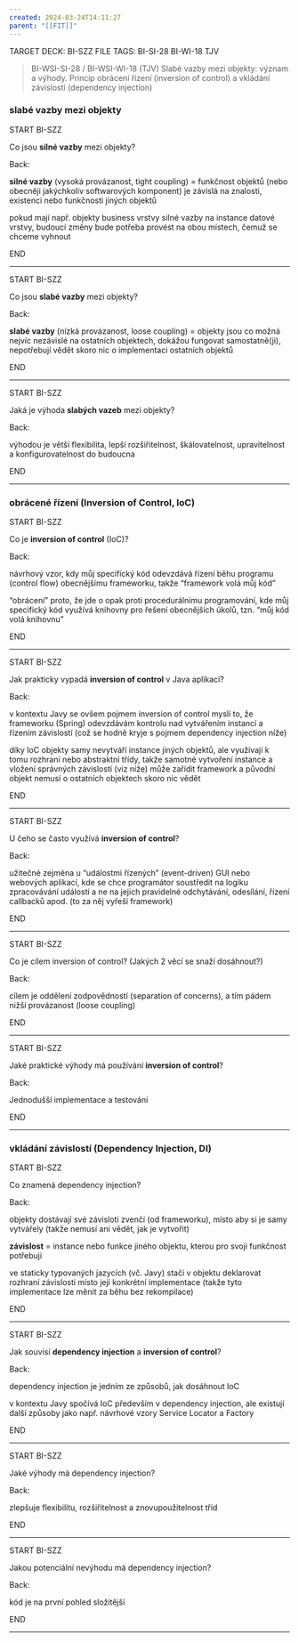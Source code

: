 ```yaml
---
created: 2024-03-24T14:11:27
parent: "[[FIT]]"
---
```


TARGET DECK: BI-SZZ
FILE TAGS: BI-SI-28 BI-WI-18 TJV

> BI-WSI-SI-28 / BI-WSI-WI-18 (TJV)
> Slabé vazby mezi objekty: význam a výhody. Princip obrácení řízení (inversion of control) a vkládání závislostí (dependency injection)

### slabé vazby mezi objekty

START
BI-SZZ

Co jsou **silné vazby** mezi objekty?

Back:

**silné vazby** (vysoká provázanost, tight coupling) = funkčnost objektů (nebo obecněji jakýchkoliv softwarových komponent) je závislá na znalosti, existenci nebo funkčnosti jiných objektů

pokud mají např. objekty business vrstvy silné vazby na instance datové vrstvy, budoucí změny bude potřeba provést na obou místech, čemuž se chceme vyhnout
<!--ID: 1711286841171-->
END

---


START
BI-SZZ

Co jsou **slabé vazby** mezi objekty?

Back:

**slabé vazby** (nízká provázanost, loose coupling) = objekty jsou co možná nejvíc nezávislé na ostatních objektech, dokážou fungovat samostatně(ji), nepotřebují vědět skoro nic o implementaci ostatních objektů
<!--ID: 1711286841185-->
END

---


START
BI-SZZ

Jaká je výhoda **slabých vazeb** mezi objekty?

Back:

výhodou je větší flexibilita, lepší rozšiřitelnost, škálovatelnost, upravitelnost a konfigurovatelnost do budoucna
<!--ID: 1711286841188-->
END

---

### obrácené řízení (Inversion of Control, IoC)

START
BI-SZZ

Co je **inversion of control** (IoC)?

Back:

návrhový vzor, kdy můj specifický kód odevzdává řízení běhu programu (control flow) obecnějšímu frameworku, takže “framework volá můj kód”

“obrácení” proto, že jde o opak proti procedurálnímu programování, kde můj specifický kód využívá knihovny pro řešení obecnějších úkolů, tzn. “můj kód volá knihovnu”
<!--ID: 1711286841192-->
END

---


START
BI-SZZ

Jak prakticky vypadá **inversion of control** v Java aplikaci?

Back:

v kontextu Javy se ovšem pojmem inversion of control myslí to, že frameworku (Spring) odevzdávám kontrolu nad vytvářením instancí a řízením závislostí (což se hodně kryje s pojmem dependency injection níže)

díky IoC objekty samy nevytváří instance jiných objektů, ale využívají k tomu rozhraní nebo abstraktní třídy, takže samotné vytvoření instance a vložení správných závislostí (viz níže) může zařídit framework a původní objekt nemusí o ostatních objektech skoro nic vědět
<!--ID: 1711286841195-->
END

---


START
BI-SZZ

U čeho se často využívá **inversion of control**?

Back:

užitečné zejména u “událostmi řízených” (event-driven) GUI nebo webových aplikací, kde se chce programátor soustředit na logiku zpracovávání událostí a ne na jejich pravidelné odchytávání, odesílání, řízení callbacků apod. (to za něj vyřeší framework)
<!--ID: 1711286841198-->
END

---


START
BI-SZZ

Co je cílem inversion of control? (Jakých 2 věcí se snaží dosáhnout?)

Back:

cílem je oddělení zodpovědností (separation of concerns), a tím pádem nižší provázanost (loose coupling)
<!--ID: 1711286841201-->
END

---


START
BI-SZZ

Jaké praktické výhody má používání **inversion of control**?

Back:

Jednodušší implementace a testování
<!--ID: 1711286841204-->
END

---

### vkládání závislostí (Dependency Injection, DI)

START
BI-SZZ

Co znamená dependency injection?

Back:

objekty dostávají své závisloti zvenčí (od frameworku), místo aby si je samy vytvářely (takže nemusí ani vědět, jak je vytvořit)

**závislost** = instance nebo funkce jiného objektu, kterou pro svoji funkčnost potřebuji

ve staticky typovaných jazycích (vč. Javy) stačí v objektu deklarovat rozhraní závislosti místo její konkrétní implementace (takže tyto implementace lze měnit za běhu bez rekompilace)
<!--ID: 1711286841207-->
END

---


START
BI-SZZ

Jak souvisí **dependency injection** a **inversion of control**?

Back:

dependency injection je jedním ze způsobů, jak dosáhnout IoC

v kontextu Javy spočívá IoC především v dependency injection, ale existují další způsoby jako např. návrhové vzory Service Locator a Factory
<!--ID: 1711286841209-->
END

---


START
BI-SZZ

Jaké výhody má dependency injection?

Back:

zlepšuje flexibilitu, rozšiřitelnost a znovupoužitelnost tříd
<!--ID: 1711286841212-->
END

---


START
BI-SZZ

Jakou potenciální nevýhodu má dependency injection?

Back:

kód je na první pohled složitější
<!--ID: 1711286841215-->
END

---
